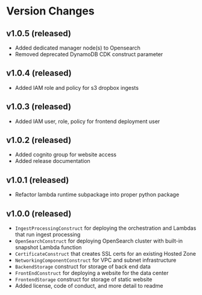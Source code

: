 # Version Changes

## v1.0.5 (released)
- Added dedicated manager node(s) to Opensearch
- Removed deprecated DynamoDB CDK construct parameter

## v1.0.4 (released)
- Added IAM role and policy for s3 dropbox ingests

## v1.0.3 (released)
- Added IAM user, role, policy for frontend deployment user

## v1.0.2 (released)
- Added cognito group for website access
- Added release documentation

## v1.0.1 (released)
- Refactor lambda runtime subpackage into proper python package

## v1.0.0 (released)
- `IngestProcessingConstruct` for deploying the orchestration and Lambdas that run ingest processing
- `OpenSearchConstruct` for deploying OpenSearch cluster with built-in snapshot Lambda function
- `CertificateConstruct` that creates SSL certs for an existing Hosted Zone
- `NetworkingComponentConstruct` for VPC and subnet infrastructure
- `BackendStorage` construct for storage of back end data
- `FrontEndConstruct` for deploying a website for the data center 
- `FrontendStorage` construct for storage of static website
- Added license, code of conduct, and more detail to readme
